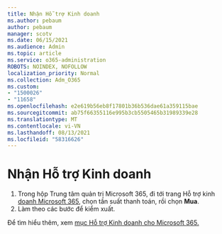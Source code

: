 ```yaml
---
title: Nhận Hỗ trợ Kinh doanh
ms.author: pebaum
author: pebaum
manager: scotv
ms.date: 06/15/2021
ms.audience: Admin
ms.topic: article
ms.service: o365-administration
ROBOTS: NOINDEX, NOFOLLOW
localization_priority: Normal
ms.collection: Adm_O365
ms.custom:
- "1500026"
- "11658"
ms.openlocfilehash: e2e619b56eb8f17801b36b536dae61a359115bae
ms.sourcegitcommit: ab75f66355116e995b3cb5505465b31989339e28
ms.translationtype: MT
ms.contentlocale: vi-VN
ms.lasthandoff: 08/13/2021
ms.locfileid: "58316626"
---
```

# <a name="get-business-assist"></a>Nhận Hỗ trợ Kinh doanh

1. Trong hộp Trung tâm quản trị Microsoft 365, đi tới trang Hỗ trợ kinh [doanh Microsoft 365](https://go.microsoft.com/fwlink/p/?linkid=2158423), chọn tần suất thanh toán, rồi chọn **Mua**.
2. Làm theo các bước để kiểm xuất.

Để tìm hiểu thêm, xem [mục Hỗ trợ Kinh doanh cho Microsoft 365.](https://docs.microsoft.com/microsoft-365/admin/misc/business-assist)
